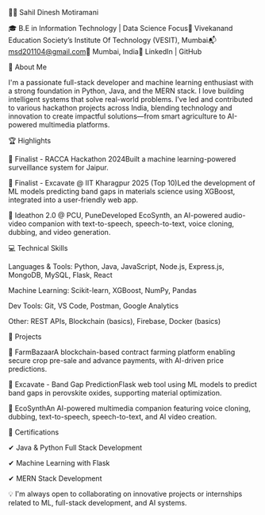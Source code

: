 👨‍💻 Sahil Dinesh Motiramani

🎓 B.E in Information Technology | Data Science Focus🏫 Vivekanand Education Society’s Institute Of Technology (VESIT), Mumbai📬 msd201104@gmail.com📍 Mumbai, India🔗 LinkedIn | GitHub

👋 About Me

I'm a passionate full-stack developer and machine learning enthusiast with a strong foundation in Python, Java, and the MERN stack. I love building intelligent systems that solve real-world problems. I’ve led and contributed to various hackathon projects across India, blending technology and innovation to create impactful solutions—from smart agriculture to AI-powered multimedia platforms.

🏆 Highlights

🏅 Finalist - RACCA Hackathon 2024Built a machine learning-powered surveillance system for Jaipur.

🏅 Finalist - Excavate @ IIT Kharagpur 2025 (Top 10)Led the development of ML models predicting band gaps in materials science using XGBoost, integrated into a user-friendly web app.

🎤 Ideathon 2.0 @ PCU, PuneDeveloped EcoSynth, an AI-powered audio-video companion with text-to-speech, speech-to-text, voice cloning, dubbing, and video generation.

💻 Technical Skills

Languages & Tools: Python, Java, JavaScript, Node.js, Express.js, MongoDB, MySQL, Flask, React

Machine Learning: Scikit-learn, XGBoost, NumPy, Pandas

Dev Tools: Git, VS Code, Postman, Google Analytics

Other: REST APIs, Blockchain (basics), Firebase, Docker (basics)

🚀 Projects

🔗 FarmBazaarA blockchain-based contract farming platform enabling secure crop pre-sale and advance payments, with AI-driven price predictions.

🔗 Excavate - Band Gap PredictionFlask web tool using ML models to predict band gaps in perovskite oxides, supporting material optimization.

🔗 EcoSynthAn AI-powered multimedia companion featuring voice cloning, dubbing, text-to-speech, speech-to-text, and AI video creation.

📜 Certifications

✔ Java & Python Full Stack Development

✔ Machine Learning with Flask

✔ MERN Stack Development

💡 I'm always open to collaborating on innovative projects or internships related to ML, full-stack development, and AI systems.

